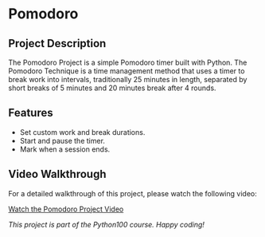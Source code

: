 # Pomodoro 

## Project Description

The Pomodoro Project is a simple Pomodoro timer built with Python. The Pomodoro Technique is a time management method that uses a timer to break work into intervals, traditionally 25 minutes in length, separated by short breaks of 5 minutes and 20 minutes break after 4 rounds.

## Features

- Set custom work and break durations.
- Start and pause the timer.
- Mark when a session ends.

## Video Walkthrough

For a detailed walkthrough of this project, please watch the following video:

[Watch the Pomodoro Project Video](https://www.example.com/python100-pomodoro-video)

*This project is part of the Python100 course. Happy coding!*
